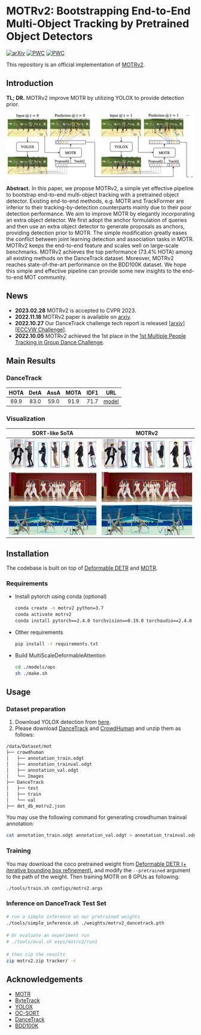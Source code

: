 # MOTRv2: Bootstrapping End-to-End Multi-Object Tracking by Pretrained Object Detectors

[![arXiv](https://img.shields.io/badge/arXiv-2211.09791-COLOR.svg)](https://arxiv.org/abs/2211.09791)
[![PWC](https://img.shields.io/endpoint.svg?url=https://paperswithcode.com/badge/motrv2-bootstrapping-end-to-end-multi-object/multi-object-tracking-on-dancetrack)](https://paperswithcode.com/sota/multi-object-tracking-on-dancetrack?p=motrv2-bootstrapping-end-to-end-multi-object)
[![PWC](https://img.shields.io/endpoint.svg?url=https://paperswithcode.com/badge/motrv2-bootstrapping-end-to-end-multi-object/multiple-object-tracking-on-bdd100k)](https://paperswithcode.com/sota/multiple-object-tracking-on-bdd100k?p=motrv2-bootstrapping-end-to-end-multi-object)

This repository is an official implementation of [MOTRv2](https://arxiv.org/abs/2211.09791).


## Introduction

**TL; DR.** MOTRv2 improve MOTR by utilizing YOLOX to provide detection prior.

![Overview](https://raw.githubusercontent.com/zyayoung/oss/main/motrv2_main.jpg)

**Abstract.** In this paper, we propose MOTRv2, a simple yet effective pipeline to bootstrap end-to-end multi-object tracking with a pretrained object detector. Existing end-to-end methods, e.g. MOTR and TrackFormer are inferior to their tracking-by-detection counterparts mainly due to their poor detection performance.  We aim to improve MOTR by elegantly incorporating an extra object detector. We first adopt the anchor formulation of queries and then use an extra object detector to generate proposals as anchors, providing detection prior to MOTR. The simple modification greatly eases the conflict between joint learning detection and association tasks in MOTR. MOTRv2 keeps the end-to-end feature and scales well on large-scale benchmarks. MOTRv2 achieves the top performance (73.4% HOTA) among all existing methods on the DanceTrack dataset. Moreover, MOTRv2 reaches state-of-the-art performance on the BDD100K dataset. We hope this simple and effective pipeline can provide some new insights to the end-to-end MOT community.

## News
- **2023.02.28** MOTRv2 is accepted to CVPR 2023.
- **2022.11.18** MOTRv2 paper is available on [arxiv](https://arxiv.org/abs/2211.09791).
- **2022.10.27** Our DanceTrack challenge tech report is released [[arxiv]](https://arxiv.org/abs/2210.15281) [[ECCVW Challenge]](https://motcomplex.github.io/index.html#challenge).
- **2022.10.05** MOTRv2 achieved the 1st place in the [1st Multiple People Tracking in Group Dance Challenge](https://motcomplex.github.io/).

## Main Results

### DanceTrack

| **HOTA** | **DetA** | **AssA** | **MOTA** | **IDF1** |                                           **URL**                                           |
| :------: | :------: | :------: | :------: | :------: | :-----------------------------------------------------------------------------------------: |
|   69.9   |   83.0   |   59.0   |   91.9   |   71.7   | [model](https://drive.google.com/file/d/1EA4lndu2yQcVgBKR09KfMe5efbf631Th/view?usp=share_link) |

### Visualization

<!-- |OC-SORT|MOTRv2| -->
|SORT-like SoTA|MOTRv2|
|:-:|:-:|
|![](https://raw.githubusercontent.com/zyayoung/oss/main/2_ocsort.gif)|![](https://raw.githubusercontent.com/zyayoung/oss/main/2_motrv2.gif)|
|![](https://raw.githubusercontent.com/zyayoung/oss/main/19_ocsort.gif)|![](https://raw.githubusercontent.com/zyayoung/oss/main/19_motrv2.gif)|
|![](https://raw.githubusercontent.com/zyayoung/oss/main/1_ocsort.gif)|![](https://raw.githubusercontent.com/zyayoung/oss/main/1_motrv2.gif)|


## Installation

The codebase is built on top of [Deformable DETR](https://github.com/fundamentalvision/Deformable-DETR) and [MOTR](https://github.com/megvii-research/MOTR).

### Requirements

* Install pytorch using conda (optional)

    ```bash
    conda create -n motrv2 python=3.7
    conda activate motrv2
    conda install pytorch==2.4.0 torchvision==0.19.0 torchaudio==2.4.0 -c pytorch
    ```

* Other requirements
    ```bash
    pip install -r requirements.txt
    ```

* Build MultiScaleDeformableAttention
    ```bash
    cd ./models/ops
    sh ./make.sh
    ```

## Usage

### Dataset preparation

1. Download YOLOX detection from [here](https://drive.google.com/file/d/1cdhtztG4dbj7vzWSVSehLL6s0oPalEJo/view?usp=share_link).
2. Please download [DanceTrack](https://dancetrack.github.io/) and [CrowdHuman](https://www.crowdhuman.org/) and unzip them as follows:

```
/data/Dataset/mot
├── crowdhuman
│   ├── annotation_train.odgt
│   ├── annotation_trainval.odgt
│   ├── annotation_val.odgt
│   └── Images
├── DanceTrack
│   ├── test
│   ├── train
│   └── val
├── det_db_motrv2.json
```

You may use the following command for generating crowdhuman trainval annotation:

```bash
cat annotation_train.odgt annotation_val.odgt > annotation_trainval.odgt
```

### Training

You may download the coco pretrained weight from [Deformable DETR (+ iterative bounding box refinement)](https://github.com/fundamentalvision/Deformable-DETR#:~:text=config%0Alog-,model,-%2B%2B%20two%2Dstage%20Deformable), and modify the `--pretrained` argument to the path of the weight. Then training MOTR on 8 GPUs as following:

```bash 
./tools/train.sh configs/motrv2.args
```

### Inference on DanceTrack Test Set

```bash
# run a simple inference on our pretrained weights
./tools/simple_inference.sh ./weights/motrv2_dancetrack.pth

# Or evaluate an experiment run
# ./tools/eval.sh exps/motrv2/run1

# then zip the results
zip motrv2.zip tracker/ -r
```

## Acknowledgements

- [MOTR](https://github.com/megvii-research/MOTR)
- [ByteTrack](https://github.com/ifzhang/ByteTrack)
- [YOLOX](https://github.com/Megvii-BaseDetection/YOLOX)
- [OC-SORT](https://github.com/noahcao/OC_SORT)
- [DanceTrack](https://github.com/DanceTrack/DanceTrack)
- [BDD100K](https://github.com/bdd100k/bdd100k)
